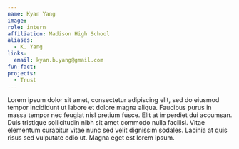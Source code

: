 ```yaml
---
name: Kyan Yang
image:
role: intern
affiliation: Madison High School
aliases:
  - K. Yang
links:
  email: kyan.b.yang@gmail.com
fun-fact:
projects: 
  - Trust
---
```

Lorem ipsum dolor sit amet, consectetur adipiscing elit, sed do eiusmod tempor incididunt ut labore et dolore magna aliqua.
Faucibus purus in massa tempor nec feugiat nisl pretium fusce.
Elit at imperdiet dui accumsan.
Duis tristique sollicitudin nibh sit amet commodo nulla facilisi.
Vitae elementum curabitur vitae nunc sed velit dignissim sodales.
Lacinia at quis risus sed vulputate odio ut.
Magna eget est lorem ipsum.
